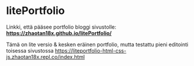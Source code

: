 # litePortfolio
Linkki, että pääsee portfolio bloggi sivustolle: <b> https://zhaotan18x.github.io/litePortfolio/ </b>

Tämä on lite versio & kesken eräinen portfolio, mutta testattu pieni editointi toisessa sivustossa
https://liteportfolio-html-css-js.zhaotan18x.repl.co/index.html
